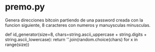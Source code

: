 premo.py
========
Genera direcciones bitcoin partiendo de una password creada con la funcion siguiente, 8 caracteres con numeros y manuysculas minusculas.


def id_generator(size=8, chars=string.ascii_uppercase + string.digits + string.ascii_lowercase): return ''.join(random.choice(chars) for x in range(size))
